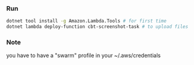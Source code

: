 ### Run
``` bash
dotnet tool install -g Amazon.Lambda.Tools # for first time
dotnet lambda deploy-function cbt-screenshot-task # to upload files
```

### Note
you have to have a "swarm" profile in your ~/.aws/credentials
